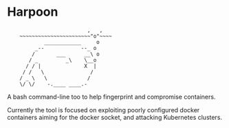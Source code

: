 # Harpoon

```
                          ,   ,
    ~~~~~~~~~~~~~~~~~~~~~~~"o"~~~~
            ____________     o
    	 _--            --_ o
        /       ___      __\ o
       / _         _\    \__o 
      / / |              X  |
     / /   \	           /
    / _ \   \             /
    \/ \/    -.____ ____.-
```

A bash command-line too to help fingerprint and compromise containers. 

Currently the tool is focused on exploiting poorly configured docker containers aiming for the docker socket, and attacking Kubernetes clusters.
